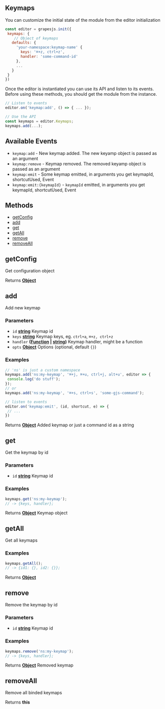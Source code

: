 <!-- Generated by documentation.js. Update this documentation by updating the source code. -->

## Keymaps

You can customize the initial state of the module from the editor initialization

```js
const editor = grapesjs.init({
 keymaps: {
    // Object of keymaps
   defaults: {
     'your-namespace:keymap-name' {
       keys: '⌘+z, ctrl+z',
       handler: 'some-command-id'
     },
     ...
   }
 }
})
```

Once the editor is instantiated you can use its API and listen to its events. Before using these methods, you should get the module from the instance.

```js
// Listen to events
editor.on('keymap:add', () => { ... });

// Use the API
const keymaps = editor.Keymaps;
keymaps.add(...);
```

## Available Events

*   `keymap:add` - New keymap added. The new keyamp object is passed as an argument
*   `keymap:remove` - Keymap removed. The removed keyamp object is passed as an argument
*   `keymap:emit` - Some keymap emitted, in arguments you get keymapId, shortcutUsed, Event
*   `keymap:emit:{keymapId}` - `keymapId` emitted, in arguments you get keymapId, shortcutUsed, Event

## Methods

*   [getConfig][1]
*   [add][2]
*   [get][3]
*   [getAll][4]
*   [remove][5]
*   [removeAll][6]

## getConfig

Get configuration object

Returns **[Object][7]** 

## add

Add new keymap

### Parameters

*   `id` **[string][8]** Keymap id
*   `keys` **[string][8]** Keymap keys, eg. `ctrl+a`, `⌘+z, ctrl+z`
*   `handler` **([Function][9] | [string][8])** Keymap handler, might be a function
*   `opts` **[Object][7]** Options (optional, default `{}`)

### Examples

```javascript
// 'ns' is just a custom namespace
keymaps.add('ns:my-keymap', '⌘+j, ⌘+u, ctrl+j, alt+u', editor => {
 console.log('do stuff');
});
// or
keymaps.add('ns:my-keymap', '⌘+s, ctrl+s', 'some-gjs-command');

// listen to events
editor.on('keymap:emit', (id, shortcut, e) => {
 // ...
})
```

Returns **[Object][7]** Added keymap
or just a command id as a string

## get

Get the keymap by id

### Parameters

*   `id` **[string][8]** Keymap id

### Examples

```javascript
keymaps.get('ns:my-keymap');
// -> {keys, handler};
```

Returns **[Object][7]** Keymap object

## getAll

Get all keymaps

### Examples

```javascript
keymaps.getAll();
// -> {id1: {}, id2: {}};
```

Returns **[Object][7]** 

## remove

Remove the keymap by id

### Parameters

*   `id` **[string][8]** Keymap id

### Examples

```javascript
keymaps.remove('ns:my-keymap');
// -> {keys, handler};
```

Returns **[Object][7]** Removed keymap

## removeAll

Remove all binded keymaps

Returns **this** 

[1]: #getconfig

[2]: #add

[3]: #get

[4]: #getAll

[5]: #remove

[6]: #removeall

[7]: https://developer.mozilla.org/docs/Web/JavaScript/Reference/Global_Objects/Object

[8]: https://developer.mozilla.org/docs/Web/JavaScript/Reference/Global_Objects/String

[9]: https://developer.mozilla.org/docs/Web/JavaScript/Reference/Statements/function
